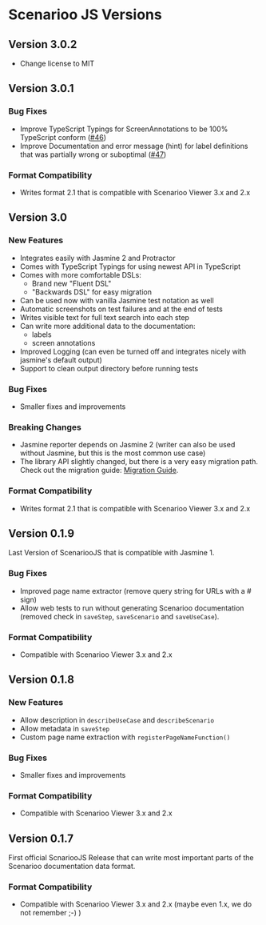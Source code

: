 # Scenarioo JS Versions

## Version 3.0.2
* Change license to MIT

## Version 3.0.1

### Bug Fixes
* Improve TypeScript Typings for ScreenAnnotations to be 100% TypeScript conform ([#46](https://github.com/scenarioo/scenarioo-js/issues/46))
* Improve Documentation and error message (hint) for label definitions that was partially wrong or suboptimal ([#47](https://github.com/scenarioo/scenarioo-js/issues/47))

### Format Compatibility
* Writes format 2.1 that is compatible with Scenarioo Viewer 3.x and 2.x

## Version 3.0

### New Features
* Integrates easily with Jasmine 2 and Protractor
* Comes with TypeScript Typings for using newest API in TypeScript
* Comes with more comfortable DSLs:
   * Brand new "Fluent DSL"
   * "Backwards DSL" for easy migration
* Can be used now with vanilla Jasmine test notation as well
* Automatic screenshots on test failures and at the end of tests
* Writes visible text for full text search into each step
* Can write more additional data to the documentation:
   * labels
   * screen annotations
* Improved Logging (can even be turned off and integrates nicely with jasmine's default output)
* Support to clean output directory before running tests

### Bug Fixes
* Smaller fixes and improvements

### Breaking Changes
* Jasmine reporter depends on Jasmine 2 (writer can also be used without Jasmine, but this is the most common use case)
* The library API slightly changed, but there is a very easy migration path. Check out the migration guide: [Migration Guide](README.md#migration-guide). 

### Format Compatibility
* Writes format 2.1 that is compatible with Scenarioo Viewer 3.x and 2.x

## Version 0.1.9

Last Version of ScenariooJS that is compatible with Jasmine 1.

### Bug Fixes
* Improved page name extractor (remove query string for URLs with a # sign)
* Allow web tests to run without generating Scenarioo documentation (removed check in `saveStep`, `saveScenario` and `saveUseCase`).

### Format Compatibility
* Compatible with Scenarioo Viewer 3.x and 2.x

## Version 0.1.8

### New Features
* Allow description in `describeUseCase` and `describeScenario`
* Allow metadata in `saveStep`
* Custom page name extraction with `registerPageNameFunction()`

### Bug Fixes
* Smaller fixes and improvements

### Format Compatibility

* Compatible with Scenarioo Viewer 3.x and 2.x

## Version 0.1.7

First official ScnariooJS Release that can write most important parts of the Scenarioo documentation data format.

### Format Compatibility

* Compatible with Scenarioo Viewer 3.x and 2.x (maybe even 1.x, we do not remember ;-) )


